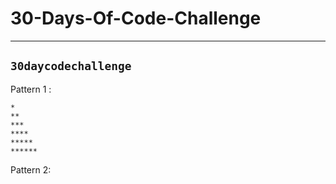 # 30-Days-Of-Code-Challenge
----
## `30daycodechallenge`

Pattern 1 :
``` 
*
**
***
****
*****
******
```

Pattern 2:
